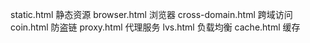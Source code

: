static.html 静态资源
browser.html 浏览器
cross-domain.html 跨域访问
coin.html 防盗链
proxy.html 代理服务
lvs.html   负载均衡
cache.html 缓存